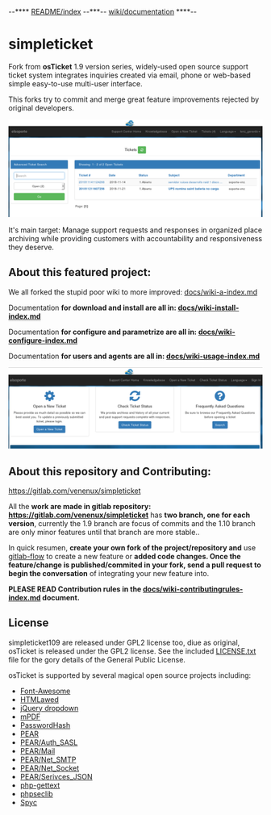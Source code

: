  --**** [README/index](docs/README.md) --***-- [wiki/documentation](docs/wiki-a-index.md) ****--

simpleticket
================================

Fork from **osTicket** 1.9 version series, widely-used open source support ticket system 
integrates inquiries created via email, phone or web-based simple easy-to-use multi-user interface.

This forks try to commit and merge great feature improvements rejected by original developers.

![simpleticket user interface](docs/README-img-109-2.png)

It's main target: Manage support requests and responses in organized place 
archiving while providing customers with accountability and responsiveness they deserve.


About this featured project:
---------------------------

We all forked the stupid poor wiki to more improved: [docs/wiki-a-index.md](docs/wiki-a-index.md) 

Documentation **for download and install are all in: [docs/wiki-install-index.md](docs/wiki-install-index.md)** 

Documentation **for configure and parametrize are all in: [docs/wiki-configure-index.md](docs/wiki-configure-index.md)** 

Documentation **for users and agents are all in: [docs/wiki-usage-index.md](docs/wiki-usage-index.md)** 

![simpleticket main interface](docs/README-img-109-1.png)


About this repository and Contributing:
--------------------------------------

https://gitlab.com/venenux/simpleticket

All the **work are made in gitlab repository: https://gitlab.com/venenux/simpleticket** 
has **two branch, one for each version**, currently the 1.9 branch are focus of commits and 
the 1.10 branch are only minor features until that branch are more stable..

In quick resumen, **create your own fork of the project/repository and** use
[gitlab-flow](https://docs.gitlab.com/ee/workflow/gitlab_flow.html#introduction-to-gitlab-flow) 
to create a new feature or **added code changes. Once the feature/change is published/commited in your fork, 
send a pull request to begin the conversation** of integrating your new feature into.

**PLEASE READ Contribution rules in the [docs/wiki-contributingrules-index.md](docs/wiki-contributingrules-index.md) document.**


License
-------
simpleticket109 are released under GPL2 license too, diue as original, 
osTicket is released under the GPL2 license. See the included [LICENSE.txt](LICENSE.txt)
file for the gory details of the General Public License.

osTicket is supported by several magical open source projects including:

  * [Font-Awesome](http://fortawesome.github.com/Font-Awesome/)
  * [HTMLawed](http://www.bioinformatics.org/phplabware/internal_utilities/htmLawed)
  * [jQuery dropdown](http://labs.abeautifulsite.net/jquery-dropdown/)
  * [mPDF](http://www.mpdf1.com/)
  * [PasswordHash](http://www.openwall.com/phpass/)
  * [PEAR](http://pear.php.net/package/PEAR)
  * [PEAR/Auth_SASL](http://pear.php.net/package/Auth_SASL)
  * [PEAR/Mail](http://pear.php.net/package/mail)
  * [PEAR/Net_SMTP](http://pear.php.net/package/Net_SMTP)
  * [PEAR/Net_Socket](http://pear.php.net/package/Net_Socket)
  * [PEAR/Serivces_JSON](http://pear.php.net/package/Services_JSON)
  * [php-gettext](https://launchpad.net/php-gettext/)
  * [phpseclib](http://phpseclib.sourceforge.net/)
  * [Spyc](http://github.com/mustangostang/spyc)

